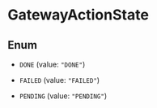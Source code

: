

# GatewayActionState

## Enum


* `DONE` (value: `"DONE"`)

* `FAILED` (value: `"FAILED"`)

* `PENDING` (value: `"PENDING"`)




